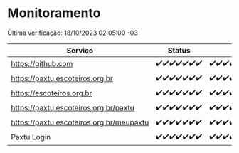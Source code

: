 # Monitoramento

Última verificação: 18/10/2023 02:05:00 -03

|Serviço|Status|Últimas 24h|
|---|---|---|
|https://github.com|<span title="2023-10-11: OK=24">✔️</span><span title="2023-10-12: OK=24">✔️</span><span title="2023-10-13: OK=24">✔️</span><span title="2023-10-14: OK=24">✔️</span><span title="2023-10-15: OK=24">✔️</span><span title="2023-10-16: OK=24">✔️</span><span title="2023-10-17: OK=6">✔️</span>|<span title="17/10/2023 03:08:00 -03 : 200">✔️</span><span title="17/10/2023 04:06:00 -03 : 200">✔️</span><span title="17/10/2023 05:08:00 -03 : 200">✔️</span><span title="17/10/2023 06:06:00 -03 : 200">✔️</span><span title="17/10/2023 07:06:00 -03 : 200">✔️</span><span title="17/10/2023 08:03:00 -03 : 200">✔️</span><span title="17/10/2023 09:11:00 -03 : 200">✔️</span><span title="17/10/2023 10:09:00 -03 : 200">✔️</span><span title="17/10/2023 11:05:00 -03 : 200">✔️</span><span title="17/10/2023 12:06:00 -03 : 200">✔️</span><span title="17/10/2023 13:07:00 -03 : 200">✔️</span><span title="17/10/2023 14:04:00 -03 : 200">✔️</span><span title="17/10/2023 15:08:00 -03 : 200">✔️</span><span title="17/10/2023 16:03:00 -03 : 200">✔️</span><span title="17/10/2023 17:06:00 -03 : 200">✔️</span><span title="17/10/2023 18:04:00 -03 : 200">✔️</span><span title="17/10/2023 19:04:00 -03 : 200">✔️</span><span title="17/10/2023 20:04:00 -03 : 200">✔️</span><span title="17/10/2023 21:29:00 -03 : 200">✔️</span><span title="17/10/2023 22:41:00 -03 : 200">✔️</span><span title="17/10/2023 23:15:00 -03 : 200">✔️</span><span title="18/10/2023 00:06:00 -03 : 200">✔️</span><span title="18/10/2023 01:07:00 -03 : 200">✔️</span><span title="18/10/2023 02:05:00 -03 : 200">✔️</span>|
|https://paxtu.escoteiros.org.br|<span title="2023-10-11: OK=24">✔️</span><span title="2023-10-12: OK=24">✔️</span><span title="2023-10-13: OK=24">✔️</span><span title="2023-10-14: OK=24">✔️</span><span title="2023-10-15: OK=24">✔️</span><span title="2023-10-16: OK=24">✔️</span><span title="2023-10-17: OK=6">✔️</span>|<span title="17/10/2023 03:08:00 -03 : 200">✔️</span><span title="17/10/2023 04:06:00 -03 : 200">✔️</span><span title="17/10/2023 05:08:00 -03 : 200">✔️</span><span title="17/10/2023 06:06:00 -03 : 200">✔️</span><span title="17/10/2023 07:06:00 -03 : 200">✔️</span><span title="17/10/2023 08:03:00 -03 : 200">✔️</span><span title="17/10/2023 09:11:00 -03 : 200">✔️</span><span title="17/10/2023 10:09:00 -03 : 200">✔️</span><span title="17/10/2023 11:05:00 -03 : 200">✔️</span><span title="17/10/2023 12:06:00 -03 : 200">✔️</span><span title="17/10/2023 13:07:00 -03 : 200">✔️</span><span title="17/10/2023 14:04:00 -03 : 200">✔️</span><span title="17/10/2023 15:08:00 -03 : 200">✔️</span><span title="17/10/2023 16:03:00 -03 : 200">✔️</span><span title="17/10/2023 17:06:00 -03 : 200">✔️</span><span title="17/10/2023 18:04:00 -03 : 200">✔️</span><span title="17/10/2023 19:04:00 -03 : 200">✔️</span><span title="17/10/2023 20:04:00 -03 : 200">✔️</span><span title="17/10/2023 21:29:00 -03 : 200">✔️</span><span title="17/10/2023 22:41:00 -03 : 200">✔️</span><span title="17/10/2023 23:15:00 -03 : 200">✔️</span><span title="18/10/2023 00:06:00 -03 : 200">✔️</span><span title="18/10/2023 01:07:00 -03 : 200">✔️</span><span title="18/10/2023 02:05:00 -03 : 200">✔️</span>|
|https://escoteiros.org.br|<span title="2023-10-11: OK=24">✔️</span><span title="2023-10-12: OK=24">✔️</span><span title="2023-10-13: OK=24">✔️</span><span title="2023-10-14: OK=24">✔️</span><span title="2023-10-15: OK=24">✔️</span><span title="2023-10-16: OK=24">✔️</span><span title="2023-10-17: OK=6">✔️</span>|<span title="17/10/2023 03:08:00 -03 : 200">✔️</span><span title="17/10/2023 04:06:00 -03 : 200">✔️</span><span title="17/10/2023 05:08:00 -03 : 200">✔️</span><span title="17/10/2023 06:06:00 -03 : 200">✔️</span><span title="17/10/2023 07:06:00 -03 : 200">✔️</span><span title="17/10/2023 08:03:00 -03 : 200">✔️</span><span title="17/10/2023 09:11:00 -03 : 200">✔️</span><span title="17/10/2023 10:09:00 -03 : 200">✔️</span><span title="17/10/2023 11:05:00 -03 : 200">✔️</span><span title="17/10/2023 12:06:00 -03 : 200">✔️</span><span title="17/10/2023 13:07:00 -03 : 200">✔️</span><span title="17/10/2023 14:04:00 -03 : 200">✔️</span><span title="17/10/2023 15:08:00 -03 : 200">✔️</span><span title="17/10/2023 16:03:00 -03 : 200">✔️</span><span title="17/10/2023 17:06:00 -03 : 200">✔️</span><span title="17/10/2023 18:04:00 -03 : 200">✔️</span><span title="17/10/2023 19:04:00 -03 : 200">✔️</span><span title="17/10/2023 20:04:00 -03 : 200">✔️</span><span title="17/10/2023 21:29:00 -03 : 200">✔️</span><span title="17/10/2023 22:41:00 -03 : 200">✔️</span><span title="17/10/2023 23:15:00 -03 : 200">✔️</span><span title="18/10/2023 00:06:00 -03 : 200">✔️</span><span title="18/10/2023 01:07:00 -03 : 200">✔️</span><span title="18/10/2023 02:05:00 -03 : 200">✔️</span>|
|https://paxtu.escoteiros.org.br/paxtu|<span title="2023-10-11: OK=24">✔️</span><span title="2023-10-12: OK=24">✔️</span><span title="2023-10-13: OK=24">✔️</span><span title="2023-10-14: OK=24">✔️</span><span title="2023-10-15: OK=24">✔️</span><span title="2023-10-16: OK=24">✔️</span><span title="2023-10-17: OK=6">✔️</span>|<span title="17/10/2023 03:08:00 -03 : 200">✔️</span><span title="17/10/2023 04:06:00 -03 : 200">✔️</span><span title="17/10/2023 05:08:00 -03 : 200">✔️</span><span title="17/10/2023 06:06:00 -03 : 200">✔️</span><span title="17/10/2023 07:06:00 -03 : 200">✔️</span><span title="17/10/2023 08:03:00 -03 : 200">✔️</span><span title="17/10/2023 09:11:00 -03 : 200">✔️</span><span title="17/10/2023 10:09:00 -03 : 200">✔️</span><span title="17/10/2023 11:05:00 -03 : 200">✔️</span><span title="17/10/2023 12:06:00 -03 : 200">✔️</span><span title="17/10/2023 13:07:00 -03 : 200">✔️</span><span title="17/10/2023 14:04:00 -03 : 200">✔️</span><span title="17/10/2023 15:08:00 -03 : 200">✔️</span><span title="17/10/2023 16:03:00 -03 : 200">✔️</span><span title="17/10/2023 17:06:00 -03 : 200">✔️</span><span title="17/10/2023 18:04:00 -03 : 200">✔️</span><span title="17/10/2023 19:05:00 -03 : 200">✔️</span><span title="17/10/2023 20:04:00 -03 : 200">✔️</span><span title="17/10/2023 21:29:00 -03 : 200">✔️</span><span title="17/10/2023 22:41:00 -03 : 200">✔️</span><span title="17/10/2023 23:15:00 -03 : 200">✔️</span><span title="18/10/2023 00:06:00 -03 : 200">✔️</span><span title="18/10/2023 01:07:00 -03 : 200">✔️</span><span title="18/10/2023 02:05:00 -03 : 200">✔️</span>|
|https://paxtu.escoteiros.org.br/meupaxtu|<span title="2023-10-11: OK=24">✔️</span><span title="2023-10-12: OK=24">✔️</span><span title="2023-10-13: OK=24">✔️</span><span title="2023-10-14: OK=24">✔️</span><span title="2023-10-15: OK=24">✔️</span><span title="2023-10-16: OK=24">✔️</span><span title="2023-10-17: OK=6">✔️</span>|<span title="17/10/2023 03:08:00 -03 : 200">✔️</span><span title="17/10/2023 04:06:00 -03 : 200">✔️</span><span title="17/10/2023 05:08:00 -03 : 200">✔️</span><span title="17/10/2023 06:06:00 -03 : 200">✔️</span><span title="17/10/2023 07:06:00 -03 : 200">✔️</span><span title="17/10/2023 08:03:00 -03 : 200">✔️</span><span title="17/10/2023 09:11:00 -03 : 200">✔️</span><span title="17/10/2023 10:09:00 -03 : 200">✔️</span><span title="17/10/2023 11:05:00 -03 : 200">✔️</span><span title="17/10/2023 12:06:00 -03 : 200">✔️</span><span title="17/10/2023 13:07:00 -03 : 200">✔️</span><span title="17/10/2023 14:04:00 -03 : 200">✔️</span><span title="17/10/2023 15:08:00 -03 : 200">✔️</span><span title="17/10/2023 16:03:00 -03 : 200">✔️</span><span title="17/10/2023 17:06:00 -03 : 200">✔️</span><span title="17/10/2023 18:04:00 -03 : 200">✔️</span><span title="17/10/2023 19:05:00 -03 : 200">✔️</span><span title="17/10/2023 20:04:00 -03 : 200">✔️</span><span title="17/10/2023 21:29:00 -03 : 200">✔️</span><span title="17/10/2023 22:41:00 -03 : 200">✔️</span><span title="17/10/2023 23:15:00 -03 : 200">✔️</span><span title="18/10/2023 00:06:00 -03 : 200">✔️</span><span title="18/10/2023 01:07:00 -03 : 200">✔️</span><span title="18/10/2023 02:05:00 -03 : 200">✔️</span>|
|Paxtu Login|<span title="2023-10-11: OK=24">✔️</span><span title="2023-10-12: OK=24">✔️</span><span title="2023-10-13: OK=24">✔️</span><span title="2023-10-14: OK=24">✔️</span><span title="2023-10-15: OK=24">✔️</span><span title="2023-10-16: OK=24">✔️</span><span title="2023-10-17: OK=6">✔️</span>|<span title="17/10/2023 03:08:00 -03 : 200">✔️</span><span title="17/10/2023 04:06:00 -03 : 200">✔️</span><span title="17/10/2023 05:08:00 -03 : 200">✔️</span><span title="17/10/2023 06:06:00 -03 : 200">✔️</span><span title="17/10/2023 07:06:00 -03 : 200">✔️</span><span title="17/10/2023 08:03:00 -03 : 200">✔️</span><span title="17/10/2023 09:11:00 -03 : 200">✔️</span><span title="17/10/2023 10:09:00 -03 : 200">✔️</span><span title="17/10/2023 11:05:00 -03 : 200">✔️</span><span title="17/10/2023 12:06:00 -03 : 200">✔️</span><span title="17/10/2023 13:07:00 -03 : 200">✔️</span><span title="17/10/2023 14:04:00 -03 : 200">✔️</span><span title="17/10/2023 15:08:00 -03 : 200">✔️</span><span title="17/10/2023 16:03:00 -03 : 200">✔️</span><span title="17/10/2023 17:06:00 -03 : 200">✔️</span><span title="17/10/2023 18:04:00 -03 : 200">✔️</span><span title="17/10/2023 19:05:00 -03 : 200">✔️</span><span title="17/10/2023 20:04:00 -03 : 200">✔️</span><span title="17/10/2023 21:29:00 -03 : 200">✔️</span><span title="17/10/2023 22:41:00 -03 : 200">✔️</span><span title="17/10/2023 23:15:00 -03 : 200">✔️</span><span title="18/10/2023 00:06:00 -03 : 200">✔️</span><span title="18/10/2023 01:07:00 -03 : 200">✔️</span><span title="18/10/2023 02:05:00 -03 : 200">✔️</span>|
